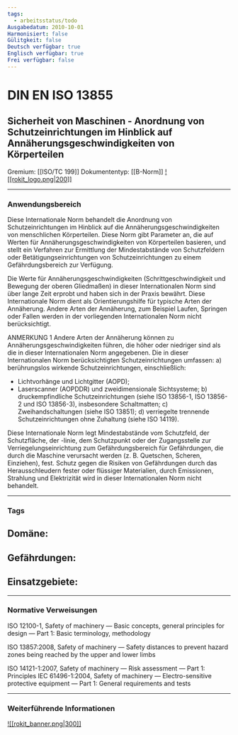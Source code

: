 ```yaml
---
tags:
  - arbeitsstatus/todo
Ausgabedatum: 2010-10-01
Harmonisiert: false
Gülitgkeit: false
Deutsch verfügbar: true
Englisch verfügbar: true
Frei verfügbar: false
---
```


# DIN EN ISO 13855
## Sicherheit von Maschinen - Anordnung von Schutzeinrichtungen im Hinblick auf Annäherungsgeschwindigkeiten von Körperteilen

Gremium: [[ISO/TC 199]]
Dokumententyp: [[B-Norm]]
[![[rokit_logo.png|200]]](https://public-robots.de/)

***
### Anwendungsbereich

Diese Internationale Norm behandelt die Anordnung von Schutzeinrichtungen im Hinblick auf die
Annäherungsgeschwindigkeiten von menschlichen Körperteilen. Diese Norm gibt Parameter an, die auf Werten für Annäherungsgeschwindigkeiten von Körperteilen basieren, und stellt ein Verfahren zur Ermittlung der Mindestabstände von Schutzfeldern oder Betätigungseinrichtungen von Schutzeinrichtungen zu einem Gefährdungsbereich zur Verfügung.

Die Werte für Annäherungsgeschwindigkeiten (Schrittgeschwindigkeit und Bewegung der oberen Gliedmaßen) in dieser Internationalen Norm sind über lange Zeit erprobt und haben sich in der Praxis bewährt. Diese Internationale Norm dient als Orientierungshilfe für typische Arten der Annäherung. Andere Arten der Annäherung, zum Beispiel Laufen, Springen oder Fallen werden in der vorliegenden Internationalen Norm nicht berücksichtigt.

ANMERKUNG 1 Andere Arten der Annäherung können zu Annäherungsgeschwindigkeiten führen, die höher oder niedriger sind als die in dieser Internationalen Norm angegebenen.
Die in dieser Internationalen Norm berücksichtigten Schutzeinrichtungen umfassen:
a) berührungslos wirkende Schutzeinrichtungen, einschließlich:
- Lichtvorhänge und Lichtgitter (AOPD);
- Laserscanner (AOPDDR) und zweidimensionale Sichtsysteme;
b) druckempfindliche Schutzeinrichtungen (siehe ISO 13856-1, ISO 13856-2 und ISO 13856-3),
insbesondere Schaltmatten; c) Zweihandschaltungen (siehe ISO 13851);
d) verriegelte trennende Schutzeinrichtungen ohne Zuhaltung (siehe ISO 14119).

Diese Internationale Norm legt Mindestabstände vom Schutzfeld, der Schutzfläche, der -linie, dem Schutzpunkt oder der Zugangsstelle zur Verriegelungseinrichtung zum Gefährdungsbereich für Gefährdungen, die durch die Maschine verursacht werden (z. B. Quetschen, Scheren, Einziehen), fest. Schutz gegen die Risiken von Gefährdungen durch das Herausschleudern fester oder flüssiger Materialien, durch Emissionen, Strahlung und Elektrizität wird in dieser Internationalen Norm nicht behandelt.
***
### Tags

Domäne:
- 

Gefährdungen:
- 

Einsatzgebiete:
- 

***
### Normative Verweisungen

ISO 12100-1, Safety of machinery — Basic concepts, general principles for design — Part 1: Basic
terminology, methodology

ISO 13857:2008, Safety of machinery — Safety distances to prevent hazard zones being reached by the upper and lower limbs

ISO 14121-1:2007, Safety of machinery — Risk assessment — Part 1: Principles IEC 61496-1:2004, Safety of machinery — Electro-sensitive protective equipment — Part 1: General requirements and tests


***
### Weiterführende Informationen



[![[rokit_banner.png|300]]](https://public-robots.de/)
